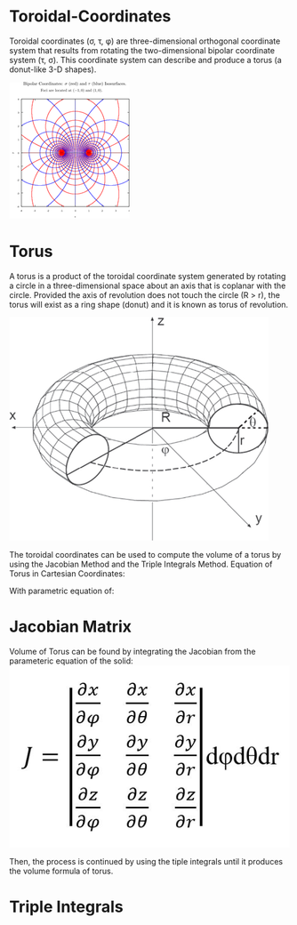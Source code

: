 # Toroidal-Coordinates
Toroidal coordinates (σ, τ, φ) are three-dimensional orthogonal coordinate system that results from rotating the two-dimensional bipolar coordinate system (τ, σ). This coordinate system can describe and produce a torus (a donut-like 3-D shapes).

![](Images/Bipolar_Coordinates.png)

# Torus
A torus is a product of the toroidal coordinate system generated by rotating a circle in a three-dimensional space about an axis that is coplanar with the circle. Provided the axis of revolution does not touch the circle (R > r), the torus will exist as a ring shape (donut) and it is known as torus of revolution.

![](Images/Torus.png)

The toroidal coordinates can be used to compute the volume of a torus by using the Jacobian Method and the Triple Integrals Method.
Equation of Torus in Cartesian Coordinates:

With parametric equation of:

# Jacobian Matrix
Volume of Torus can be found by integrating the Jacobian from the parameteric equation of the solid:
![](Images/Jacobian_Matrix.jpg)


Then, the process is continued by using the tiple integrals until it produces the volume formula of torus.

# Triple Integrals
